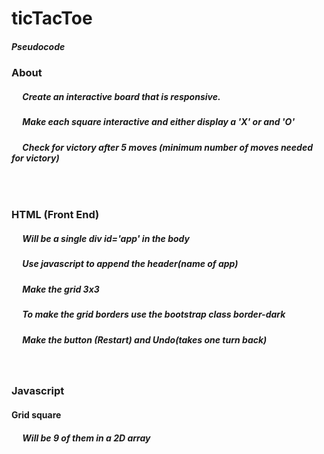# ticTacToe
##### Pseudocode

### About
##### &emsp; Create an interactive board that is responsive.
##### &emsp; Make each square interactive and either display a 'X' or and 'O' 
##### &emsp; Check for victory after 5 moves (minimum number of moves needed for victory)
###### &emsp;
### HTML (Front End)
##### &emsp; Will be a single div id='app' in the body
##### &emsp; Use javascript to append the header(name of app)
##### &emsp; Make the grid 3x3
##### &emsp; To make the grid borders use the bootstrap class border-dark
##### &emsp; Make the button (Restart) and Undo(takes one turn back)
##### &emsp;
### Javascript
####  Grid square
##### &emsp; Will be 9 of them in a 2D array
##### &emsp; 

